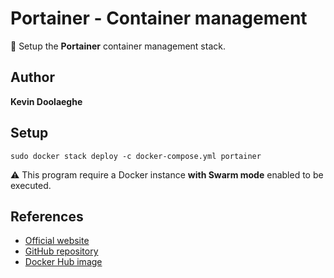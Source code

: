 # Portainer - Container management

:triangular_flag_on_post: Setup the **Portainer** container management stack.

## Author

**Kevin Doolaeghe**

## Setup

```
sudo docker stack deploy -c docker-compose.yml portainer
```

:warning: This program require a Docker instance **with Swarm mode** enabled to be executed.

## References

* [Official website](https://www.portainer.io/)
* [GitHub repository](https://github.com/portainer/portainer)
* [Docker Hub image](https://hub.docker.com/r/portainer/portainer)
